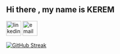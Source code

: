 ## Hi there , my name is KEREM


  

 
[<img src='https://cdn.jsdelivr.net/npm/simple-icons@3.0.1/icons/linkedin.svg' alt='linkedin' height='40'>](https://www.linkedin.com/in/kerem-bas/) [<img src='https://cdn.jsdelivr.net/npm/simple-icons@3.0.1/icons/icloud.svg' alt='email' height='40'>](mailto:kerembas2000@gmail.com) 



[![GitHub Streak](https://streak-stats.demolab.com/?user=KEREM-BAS)](https://git.io/streak-stats)



